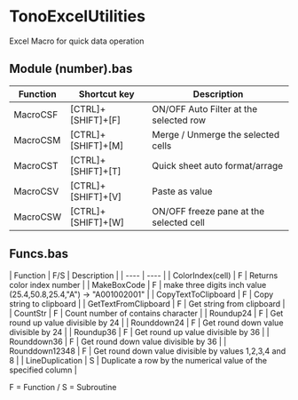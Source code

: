 # TonoExcelUtilities
Excel Macro for quick data operation

## Module (number).bas

|  Function  |  Shortcut key  |  Description  |
| ---- | ---- | ---- |
|  MacroCSF  |  [CTRL]+[SHIFT]+[F]  |  ON/OFF Auto Filter at the selected row  |
|  MacroCSM  |  [CTRL]+[SHIFT]+[M]  |  Merge / Unmerge the selected cells  |
|  MacroCST  |  [CTRL]+[SHIFT]+[T]  |  Quick sheet auto format/arrage  |
|  MacroCSV  |  [CTRL]+[SHIFT]+[V]  |  Paste as value  |
|  MacroCSW  |  [CTRL]+[SHIFT]+[W]  |  ON/OFF freeze pane at the selected cell  |

## Funcs.bas

|  Function  |  F/S |  Description  |
| ---- | ---- |
|  ColorIndex(cell)  | F  | Returns color index number  |
|  MakeBoxCode  | F  | make three digits inch value (25.4,50.8,25.4,"A") -> "A001002001"  |
|  CopyTextToClipboard  | F  | Copy string to clipboard  |
|  GetTextFromClipboard  | F  | Get string from clipboard  |
|  CountStr  | F  | Count number of contains character |
|  Roundup24  | F  | Get round up value divisible by 24 |
|  Rounddown24  | F  | Get round down value divisible by 24 |
|  Roundup36  | F  | Get round up value divisible by 36 |
|  Rounddown36  | F  | Get round down value divisible by 36 |
|  Rounddown12348  | F  | Get round down value divisible by values 1,2,3,4 and 8 |
|  LineDuplication  | S  | Duplicate a row by the numerical value of the specified column |

F = Function / S = Subroutine

